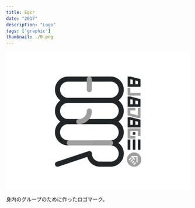 ```yaml
---
title: Egcr
date: "2017"
description: "Logo"
tags: ['graphic']
thumbnail: ./0.png
---
```


![1](./1.png)

身内のグループのために作ったロゴマーク。